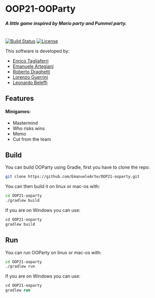 # OOP21-OOParty
##### _A little game inspired by Mario party and Pummel party._
#
[![Build Status](https://travis-ci.org/joemccann/dillinger.svg?branch=master)](https://travis-ci.org/joemccann/dillinger) [![License](https://img.shields.io/badge/License-EPL_2.0-blue.svg)](https://opensource.org/licenses/EPL-2.0)

This software is developed by:
- [Enrico Tagliaferri](https://github.com/Erro48)
- [Emanuele Artegiani](https://github.com/EmanueleArte)
- [Roberto Draghetti](https://github.com/it-is-drake)
- [Lorenzo Guerrini](https://github.com/Giova29)
- [Leonardo Beleffi](https://github.com/LeonardoBeleffi)

## Features

#### Minigames:

- Mastermind
- Who risks wins
- Memo
- Cut from the team


## Build

You can build OOParty using Gradle, first you have to clone the repo:

```bash
git clone https://github.com/EmanueleArte/OOP21-ooparty.git
```

You can then build it on linux or mac-os with:

```bash
cd OOP21-ooparty
./gradlew build
```

If you are on Windows you can use:

```ps
cd OOP21-ooparty
gradlew build
```


## Run

You can run OOParty on linux or mac-os with:

```bash
cd OOP21-ooparty
./gradlew run
```

If you are on Windows you can use:

```ps
cd OOP21-ooparty
gradlew run
```
